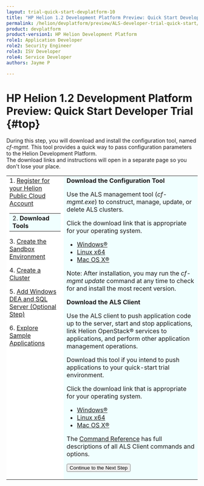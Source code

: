 ```yaml
---
layout: trial-quick-start-devplatform-10
title: "HP Helion 1.2 Development Platform Preview: Quick Start Developer Trial Step 2"
permalink: /helion/devplatform/preview/ALS-developer-trial-quick-start/2/
product: devplatform
product-version1: HP Helion Development Platform
role1: Application Developer
role2: Security Engineer
role3: ISV Developer 
role4: Service Developer
authors: Jayme P

---
```

<!--UNDER REVISION-->

<script>
function PageRefresh {
onLoad="window.refresh"
}
PageRefresh();
</script>

# HP Helion 1.2 Development Platform Preview: Quick Start Developer Trial {#top}
During this step, you will download and install the configuration tool, named <i>cf-mgmt</i>. This tool provides a quick way to pass configuration parameters to the Helion Development Platform. <br />The download links and instructions will open in a separate page so you don't lose your place.
<br /> 


<table style="background-color: #FFF; vertical-align:top;">
<tr style="padding: 0;">
<td style="vertical-align:top;">
1. <a href="http://15.184.32.138/helion/devplatform/preview/ALS-developer-trial-quick-start/">Register for your Helion Public Cloud Account</a> </p><p>
  <table border="0" style="background-color: #FFF;">
   <tr>
   <td style="background-color: #F0FFFF;">
    2. <b>Download Tools</b>
   </td>
   </tr>
   </table>
</p><p>
3. <a href="http://15.184.32.138/helion/devplatform/preview/ALS-developer-trial-quick-start/3">Create the Sandbox Environment</a>
</p><p>
4. <a href="http://15.184.32.138/helion/devplatform/preview/ALS-developer-trial-quick-start/4">Create a Cluster</a>
</p><p>
5. <a href="http://15.184.32.138/helion/devplatform/preview/ALS-developer-trial-quick-start/5">Add Windows DEA and SQL Server (Optional Step)</a>
</p>
<p>
6. <a href="http://15.184.32.138/helion/devplatform/preview/ALS-developer-trial-quick-start/6">Explore Sample Applications</a>
</p>
</p>
</td>

<td style="background-color: #F0FFFF; vertical-align: top;"><b>Download the Configuration Tool</b>

<p>
Use the ALS management tool (<i>cf-mgmt.exe</i>) to construct, manage, update, or delete ALS clusters.</p><p>Click the download link that is appropriate for your operating system.</p>
<p>
<ul>
<li><a href="http://clients.als.hpcloud.com/cf-mgmt-1.2.0-windows-x86_64.zip">Windows&#174;</a></li>
<li><a href="http://clients.als.hpcloud.com/cf-mgmt-1.2.0-linux-x86_64.zip">Linux x64</a></li>
<li><a href="http://clients.als.hpcloud.com/cf-mgmt-1.2.0-osx-x86_64.zip">Mac OS X&#174;</a></li></ul>
</p>
<p>
Note: After installation, you may run the <i>cf-mgmt update</i> command at any time to check for and install the most recent version.
</p>
<p><b>Download the ALS Client</b>
<p>
Use the ALS client to push application code up to the server, start and stop applications, link Helion OpenStack&#174; services to applications, and perform other application management operations. </p><p>Download this tool if you intend to push applications to your quick-start trial environment.
</p>
<p>
Click the download link that is appropriate for your operating system. 
</p>
<ul>
<li><a href="http://clients.als.hpcloud.com/helion-1.2.0-win32-ix86.zip">Windows&#174;</a></li>
<li><a href="http://clients.als.hpcloud.com/helion-1.2.0-linux-glibc2.3-x86_64.zip">Linux x64</a></li>
<li><a href="http://clients.als.hpcloud.com/helion-1.2.0-macosx10.5-i386-x86_64.zip">Mac OS X&#174;</a></li>
</ul> <p>
The <a href="http://15.184.32.138/helion/devplatform/1.1/als/user/reference/client-ref" target="_blank">Command Reference</a> has full descriptions of all ALS Client commands and options. 
</p>
</p>
<p><form action="http://15.184.32.138/helion/devplatform/preview/ALS-developer-trial-quick-start/3" method="get">
    <input type="submit" value="Continue to the Next Step" 
         name="Submit" id="frm1_submit" />
</form></p>
</td>
</tr>
</table>
